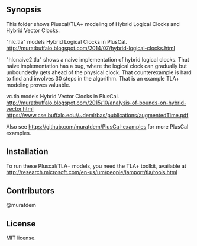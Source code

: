 ## Synopsis

This folder shows Pluscal/TLA+ modeling of Hybrid Logical Clocks and Hybrid Vector Clocks.

"hlc.tla" models Hybrid Logical Clocks in PlusCal.
http://muratbuffalo.blogspot.com/2014/07/hybrid-logical-clocks.html

"hlcnaive2.tla" shows a naive implementation of hybrid logical clocks. That naive implementation has a bug, where the logical clock can gradually but unboundedly gets ahead of the physical clock. That counterexample is hard to find and involves 30 steps in the algorithm. That is an example TLA+ modeling proves valuable.

vc.tla models Hybrid Vector Clocks in PlusCal.
http://muratbuffalo.blogspot.com/2015/10/analysis-of-bounds-on-hybrid-vector.html
https://www.cse.buffalo.edu//~demirbas/publications/augmentedTime.pdf

Also see https://github.com/muratdem/PlusCal-examples for more PlusCal examples.
## Installation

To run these Pluscal/TLA+ models, you need the TLA+ toolkit, available at
http://research.microsoft.com/en-us/um/people/lamport/tla/tools.html

## Contributors

@muratdem

## License

MIT license.
